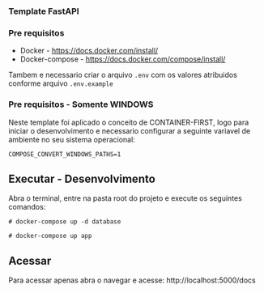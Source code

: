 ### Template FastAPI

### Pre requisitos

- Docker - https://docs.docker.com/install/
- Docker-compose - https://docs.docker.com/compose/install/

Tambem e necessario criar o arquivo `.env` com os valores atribuidos conforme arquivo `.env.example`

### Pre requisitos - Somente WINDOWS
Neste template foi aplicado o conceito de CONTAINER-FIRST,
logo para iniciar o desenvolvimento e necessario configurar a seguinte variavel de ambiente no seu sistema operacional: 

`COMPOSE_CONVERT_WINDOWS_PATHS=1`


## Executar - Desenvolvimento
Abra o terminal, entre na pasta root do projeto e execute os seguintes comandos:

`# docker-compose up -d database`

`# docker-compose up app`

## Acessar
Para acessar apenas abra o navegar e acesse: http://localhost:5000/docs